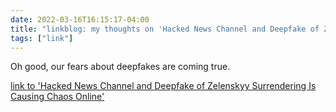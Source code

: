 ```yaml
---
date: 2022-03-16T16:15:17-04:00
title: "linkblog: my thoughts on 'Hacked News Channel and Deepfake of Zelenskyy Surrendering Is Causing Chaos Online'"
tags: ["link"]
---
```

Oh good, our fears about deepfakes are coming true.
 
[link to 'Hacked News Channel and Deepfake of Zelenskyy Surrendering Is Causing Chaos Online'](https://www.vice.com/en/article/93bmda/hacked-news-channel-and-deepfake-of-zelenskyy-surrendering-is-causing-chaos-online)
